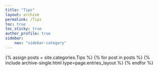 ```yaml
---
title: "Tips"
layout: archive
permalink: /Tips
toc: true
toc_sticky: true
author_profile: true
sidebar:
    nav: "sidebar-category"
---
```



{% assign posts = site.categories.Tips %}
{% for post in posts %} {% include archive-single.html type=page.entries_layout %} {% endfor %}